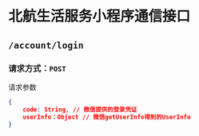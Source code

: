 # 北航生活服务小程序通信接口

## `/account/login`
### 请求方式：`POST`
请求参数
```json
{
    code: String, // 微信提供的登录凭证
    userInfo：Object // 微信getUserInfo得到的UserInfo
}
```